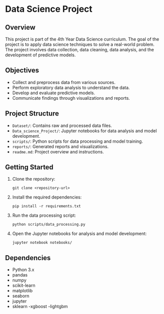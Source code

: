 # Data Science Project

## Overview
This project is part of the 4th Year Data Science curriculum. The goal of the project is to apply data science techniques to solve a real-world problem. The project involves data collection, data cleaning, data analysis, and the development of predictive models.

## Objectives
- Collect and preprocess data from various sources.
- Perform exploratory data analysis to understand the data.
- Develop and evaluate predictive models.
- Communicate findings through visualizations and reports.

## Project Structure
- `Dataset/`: Contains raw and processed data files.
- `Data_science_Project/`: Jupyter notebooks for data analysis and model development.
- `scripts/`: Python scripts for data processing and model training.
- `reports/`: Generated reports and visualizations.
- `readme.md`: Project overview and instructions.

## Getting Started
1. Clone the repository:
    ```
    git clone <repository-url>
    ```
2. Install the required dependencies:
    ```
    pip install -r requirements.txt
    ```
3. Run the data processing script:
    ```
    python scripts/data_processing.py
    ```
4. Open the Jupyter notebooks for analysis and model development:
    ```
    jupyter notebook notebooks/
    ```

## Dependencies
- Python 3.x
- pandas
- numpy
- scikit-learn
- matplotlib
- seaborn
- jupyter
- sklearn
-xgboost
-lightgbm

